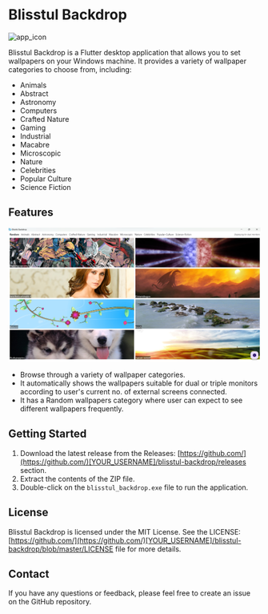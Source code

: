 # Blisstul Backdrop

![app_icon](<./windows/runner/resources/app_icon.ico>)

Blisstul Backdrop is a Flutter desktop application that allows you to set wallpapers on your Windows machine. It provides a variety of wallpaper categories to choose from, including:

* Animals
* Abstract
* Astronomy
* Computers
* Crafted Nature
* Gaming
* Industrial
* Macabre
* Microscopic
* Nature
* Celebrities
* Popular Culture
* Science Fiction

## Features

![app_screenshot](<./lib/assets/app_snapshot.png>)

* Browse through a variety of wallpaper categories.
* It automatically shows the wallpapers suitable for dual or triple monitors according to user's current no. of external screens connected.
* It has a Random wallpapers category where user can expect to see different wallpapers frequently.

## Getting Started

1. Download the latest release from the Releases: [https://github.com/](https://github.com/)[YOUR_USERNAME]/blisstul-backdrop/releases section.
2. Extract the contents of the ZIP file.
3. Double-click on the `blisstul_backdrop.exe` file to run the application.

## License

Blisstul Backdrop is licensed under the MIT License. See the LICENSE: [https://github.com/](https://github.com/)[YOUR_USERNAME]/blisstul-backdrop/blob/master/LICENSE file for more details.

## Contact

If you have any questions or feedback, please feel free to create an issue on the GitHub repository.